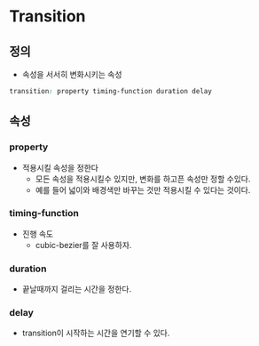 # Transition

## 정의

- 속성을 서서히 변화시키는 속성

```css
transition: property timing-function duration delay
```



## 속성

### property

- 적용시킬 속성을 정한다
  - 모든 속성을 적용시킬수 있지만, 변화를 하고픈 속성만 정할 수있다.
  - 예를 들어 넓이와 배경색만 바꾸는 것만 적용시킬 수 있다는 것이다.

### timing-function

- 진행 속도
  - cubic-bezier를 잘 사용하자.

### duration

- 끝날때까지 걸리는 시간을 정한다.

### delay

- transition이 시작하는 시간을 연기할 수 있다.